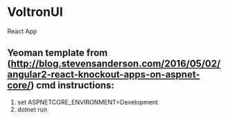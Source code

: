 # VoltronUI
React App

Yeoman template from (http://blog.stevensanderson.com/2016/05/02/angular2-react-knockout-apps-on-aspnet-core/)
cmd instructions:
------------------
1. set ASPNETCORE_ENVIRONMENT=Development
2. dotnet run
